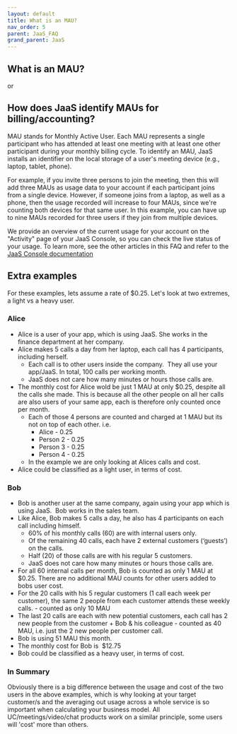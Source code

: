```yaml
---
layout: default
title: What is an MAU?
nav_order: 5
parent: JaaS_FAQ
grand_parent: JaaS
---
```


## What is an MAU?
or
## How does JaaS identify MAUs for billing/accounting?

MAU stands for Monthly Active User.  Each MAU represents a single participant who has attended at least one meeting with at least one other participant during your monthly billing cycle.
To identify an MAU, JaaS installs an identifier on the local storage of a user's meeting device (e.g., laptop, tablet, phone).

For example, if you invite three persons to join the meeting, then this will add three MAUs as usage data to your account if each participant joins from a single device. However, if someone joins from a laptop, as well as a phone, then the usage recorded will increase to four MAUs, since we're counting both devices for that same user. In this example, you can have up to nine MAUs recorded for three users if they join from multiple devices.

We provide an overview of the current usage for your account on the "Activity" page of your JaaS Console, so you can check the live status of your usage. To learn more, see the other articles in this FAQ and refer to the [JaaS Console documentation](https://developer.8x8.com/jaas/docs/jaas-console-activity)

## Extra examples

For these examples, lets assume a rate of $0.25. Let's look at two extremes, a light vs a heavy user.

### Alice
* Alice is a user of your app, which is using JaaS. She works in the finance department at her company.  
* Alice makes 5 calls a day from her laptop, each call has 4 participants, including herself.  
  * Each call is to other users inside the company.  They all use your app/JaaS. In total, 100 calls per working month.  
  * JaaS does not care how many minutes or hours those calls are.
* The monthly cost for Alice wold be just 1 MAU at only $0.25, despite all the calls she made.
This is because all the other people on all her calls are also users of your same app, each is therefore only counted once per month.
  * Each of those 4 persons are counted and charged at 1 MAU but its not on top of each other. i.e.
    * Alice - 0.25
    * Person 2 - 0.25
    * Person 3 - 0.25
    * Person 4 - 0.25
  * In the example we are only looking at Alices calls and cost.
* Alice could be classified as a light user, in terms of cost.

### Bob
* Bob is another user at the same company, again using your app which is using JaaS.  Bob works in the sales team.  
* Like Alice, Bob makes 5 calls a day, he also has 4 participants on each call including himself.
  * 60% of his monthly calls (60) are with internal users only.
  * Of the remaining 40 calls, each have 2 external customers (‘guests’) on the calls.
  * Half (20) of those calls are with his regular 5 customers.
  * JaaS does not care how many minutes or hours those calls are.
* For all 60 internal calls per month, Bob is counted as only 1 MAU at $0.25.  There are no additional MAU counts for other users added to bobs user cost.
* For the 20 calls with his 5 regular customers (1 call each week per customer), the same 2 people from each customer attends these weekly calls. - counted as only 10 MAU
* The last 20 calls are each with new potential customers, each call has 2 new people from the customer + Bob & his colleague - counted as 40 MAU, i.e. just the 2 new people per customer call.
* Bob is using 51 MAU this month.
* The monthly cost for Bob is  $12.75
* Bob could be classified as a heavy user, in terms of cost.

### In Summary
Obviously there is a big difference between the usage and cost of the two users in the above examples, which is why looking at your target customer/s and the averaging out usage across a whole service is so important when calculating your business model.  All UC/meetings/video/chat products work on a similar principle, some users will 'cost' more than others.
